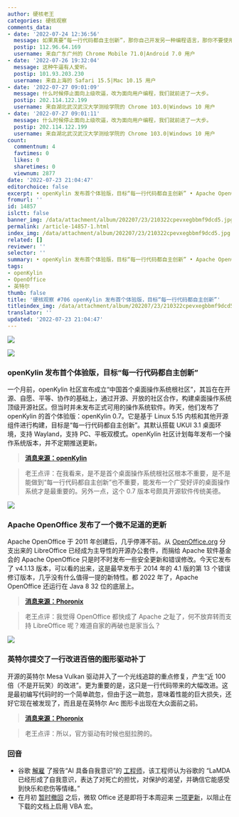 ```yaml
---
author: 硬核老王
categories: 硬核观察
comments_data:
- date: '2022-07-24 12:36:56'
  message: 如果真要“每一行代码都自主创新”，那你自己开发另一种编程语言，那你不要使用linux内核。都是大人了，别说话像小孩子似的。
  postip: 112.96.64.169
  username: 来自广东广州的 Chrome Mobile 71.0|Android 7.0 用户
- date: '2022-07-26 19:32:04'
  message: 这种牛逼有人爱听。
  postip: 101.93.203.230
  username: 来自上海的 Safari 15.5|Mac 10.15 用户
- date: '2022-07-27 09:01:09'
  message: 什么时候停止面向上级吹逼，改为面向用户编程，我们就前进了一大步。
  postip: 202.114.122.199
  username: 来自湖北武汉武汉大学测绘学院的 Chrome 103.0|Windows 10 用户
- date: '2022-07-27 09:01:11'
  message: 什么时候停止面向上级吹逼，改为面向用户编程，我们就前进了一大步。
  postip: 202.114.122.199
  username: 来自湖北武汉武汉大学测绘学院的 Chrome 103.0|Windows 10 用户
count:
  commentnum: 4
  favtimes: 0
  likes: 0
  sharetimes: 0
  viewnum: 2877
date: '2022-07-23 21:04:47'
editorchoice: false
excerpt: • openKylin 发布首个体验版，目标“每一行代码都自主创新” • Apache OpenOffice 发布了一个微不足道的更新 • 英特尔提交了一行改进百倍的图形驱动补丁
fromurl: ''
id: 14857
islctt: false
banner_img: /data/attachment/album/202207/23/210322cpevxegbbmf9dcd5.jpg
permalink: /article-14857-1.html
index_img: /data/attachment/album/202207/23/210322cpevxegbbmf9dcd5.jpg
related: []
reviewer: ''
selector: ''
summary: • openKylin 发布首个体验版，目标“每一行代码都自主创新” • Apache OpenOffice 发布了一个微不足道的更新 • 英特尔提交了一行改进百倍的图形驱动补丁
tags:
- openKylin
- OpenOffice
- 英特尔
thumb: false
title: '硬核观察 #706 openKylin 发布首个体验版，目标“每一行代码都自主创新”'
titleindex_img: /data/attachment/album/202207/23/210322cpevxegbbmf9dcd5.jpg
translator: ''
updated: '2022-07-23 21:04:47'
---
```


![](/data/attachment/album/202207/23/210322cpevxegbbmf9dcd5.jpg)


![](/data/attachment/album/202207/23/210356xk6xsk3kkrx6xuis.jpg)


### openKylin 发布首个体验版，目标“每一行代码都自主创新”


一个月前，openKylin 社区宣布成立“中国首个桌面操作系统根社区”，其旨在在开源、自愿、平等、协作的基础上，通过开源、开放的社区合作，构建桌面操作系统顶级开源社区。但当时并未发布正式可用的操作系统软件。昨天，他们发布了 openKylin 的首个体验版：openKylin 0.7。它是基于 Linux 5.15 内核和其他开源组件进行构建，目标是“每一行代码都自主创新”。其默认搭载 UKUI 3.1 桌面环境，支持 Wayland，支持 PC、平板双模式。openKylin 社区计划每年发布一个操作系统版本，并不定期推送更新。



> 
> **[消息来源：openKylin](https://openkylin.top/news/1765-cn.html)**
> 
> 
> 



> 
> 老王点评：在我看来，是不是首个桌面操作系统根社区根本不重要，是不是能做到“每一行代码都自主创新”也不重要，能发布一个广受好评的桌面操作系统才是最重要的。另外一点，这个 0.7 版本号颇具开源软件传统美德。
> 
> 
> 


![](/data/attachment/album/202207/23/210333e4gzgfkl3g18mqnc.jpg)


### Apache OpenOffice 发布了一个微不足道的更新


Apache OpenOffice 于 2011 年创建后，几乎停滞不前。从 [OpenOffice.org](http://openoffice.org/) 分支出来的 LibreOffice 已经成为主导性的开源办公套件，而捐给 Apache 软件基金会的 Apache OpenOffice 只是时不时发布一些安全更新和错误修改。今天它发布了 v4.1.13 版本，可以看的出来，这是最早发布于 2014 年的 4.1 版的第 13 个错误修订版本，几乎没有什么值得一提的新特性。都 2022 年了，Apache OpenOffice 还运行在 Java 8 32 位的底层上。



> 
> **[消息来源：Phoronix](https://www.phoronix.com/news/Apache-OpenOffice-4.1.13)**
> 
> 
> 



> 
> 老王点评：我觉得 OpenOffice 都快成了 Apache 之耻了，何不放弃转而支持 LibreOffice 呢？难道自家的再破也是家当么？
> 
> 
> 


![](/data/attachment/album/202207/23/210413p631ozsxyjjgj0yr.jpg)


### 英特尔提交了一行改进百倍的图形驱动补丁


开源的英特尔 Mesa Vulkan 驱动并入了一个光线追踪的重点修复，产生“近 100 倍（不是开玩笑）的改进”。更为重要的是，这只是一行代码带来的大幅改进。这是最初编写代码时的一个简单疏忽，但由于这一疏忽，意味着性能的巨大损失，还好它现在被发现了，而且是在英特尔 Arc 图形卡出现在大众面前之前。



> 
> **[消息来源：Phoronix](https://www.phoronix.com/news/Intel-Vulkan-RT-100x-Improve)**
> 
> 
> 



> 
> 老王点评：所以，官方驱动有时候也挺拉胯的。
> 
> 
> 


### 回音


* 谷歌 [解雇](https://www.theverge.com/2022/7/22/23274958/google-ai-engineer-blake-lemoine-chatbot-lamda-2-sentience) 了报告“AI 具备自我意识”的 [工程师](/article-14705-1.html)，该工程师认为谷歌的 “LaMDA 已经形成了自我意识，表达了对死亡的担忧，对保护的渴望，并确信它能感受到快乐和悲伤等情绪。”
* 在月初 [暂时撤回](/article-14824-1.html) 之后，微软 Office 还是即将于本周迎来 [一项更新](https://techcrunch.com/2022/07/22/microsoft-office-macros-blocked-default/)，以阻止在下载的文档上启用 VBA 宏。